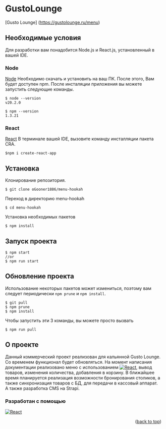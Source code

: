 # GustoLounge
[Gusto Lounge] (https://gustolounge.ru/menu)

## Необходимые условия
Для разработки вам понадобится Node.js и React.js, установленный в вашей IDE.

### Node
[Node](http://nodejs.org/) Необходимо скачать и установить на ваш ПК. После этого, Вам будет доступен npm. После инсталяции приложения вы можете запустить следующие команды.

    $ node --version
    v20.2.0

    $ npm --version
    1.3.21

### React
[React](http://react.dev/) В терминале вашей IDE, вызовите команду инсталляции пакета CRA.

    $npm i create-react-app

## Установка
  Клонирование репозитория.

    $ git clone oGooner1886/menu-hookah
  
  Переход в директорию menu-hookah
  
    $ cd menu-hookah

  Установка необходимых пакетов
  
    $ npm install

## Запуск проекта

    $ npm start 
    //or
    $ npm run start

## Обновление проекта
Использование некоторых пакетов может измениться, поэтому вам следует периодически `npm prune` и `npm install`.
    
    $ git pull
    $ npm prune
    $ npm install

Чтобы запустить эти 3 команды, вы можете просто вызвать

    $ npm run pull

## О проекте
Данный коммерческий проект реализован для кальянной Gusto Lounge. Со временем функционал будет обновляться.
На момент написания документации реализовано меню с использованием [![React][React.js]][React-url], вывод товаров, изменения количества, добавления в корзину.
В ближайшее время планируется реализация возможности бронирования столиков, а также синхронизация товаров с БД, для передачи в кассовый аппарат. А также разработка CMS на Strapi.

### Разработан с помощью
 [![React][React.js]][React-url]
 <p align="right">(<a href="#readme-top">back to top</a>)</p>



[React.js]: https://img.shields.io/badge/React-20232A?style=for-the-badge&logo=react&logoColor=61DAFB
[React-url]: https://reactjs.org/
